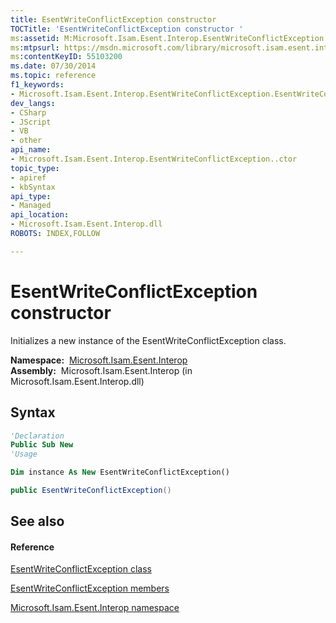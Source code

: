 ```yaml
---
title: EsentWriteConflictException constructor 
TOCTitle: 'EsentWriteConflictException constructor '
ms:assetid: M:Microsoft.Isam.Esent.Interop.EsentWriteConflictException.#ctor
ms:mtpsurl: https://msdn.microsoft.com/library/microsoft.isam.esent.interop.esentwriteconflictexception.esentwriteconflictexception(v=EXCHG.10)
ms:contentKeyID: 55103200
ms.date: 07/30/2014
ms.topic: reference
f1_keywords:
- Microsoft.Isam.Esent.Interop.EsentWriteConflictException.EsentWriteConflictException
dev_langs:
- CSharp
- JScript
- VB
- other
api_name: 
- Microsoft.Isam.Esent.Interop.EsentWriteConflictException..ctor
topic_type: 
- apiref
- kbSyntax
api_type: 
- Managed
api_location: 
- Microsoft.Isam.Esent.Interop.dll
ROBOTS: INDEX,FOLLOW

---
```


# EsentWriteConflictException constructor

Initializes a new instance of the EsentWriteConflictException class.

**Namespace:**  [Microsoft.Isam.Esent.Interop](hh596136\(v=exchg.10\).md)  
**Assembly:**  Microsoft.Isam.Esent.Interop (in Microsoft.Isam.Esent.Interop.dll)

## Syntax

``` vb
'Declaration
Public Sub New
'Usage

Dim instance As New EsentWriteConflictException()
```

``` csharp
public EsentWriteConflictException()
```

## See also

#### Reference

[EsentWriteConflictException class](dn350876\(v=exchg.10\).md)

[EsentWriteConflictException members](dn350890\(v=exchg.10\).md)

[Microsoft.Isam.Esent.Interop namespace](hh596136\(v=exchg.10\).md)

